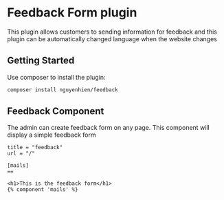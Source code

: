 # Feedback Form plugin

This plugin allows customers to sending information for feedback and this plugin can be automatically changed language when the website changes

## Getting Started

Use composer to install the plugin:

```bash
composer install nguyenhien/feedback
```

## Feedback Component

The admin can create feedback form on any page. This component will display a simple feedback form

    title = "feedback"
    url = "/"

    [mails]
    ==

    <h1>This is the feedback form</h1>
    {% component 'mails' %}